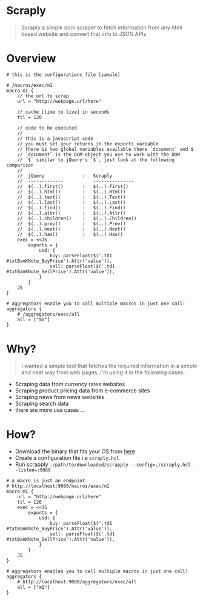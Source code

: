 Scraply
========
> Scraply a simple dom scraper to fetch information from any html based website and convert that info to JSON APIs

Overview
=======
```hcl
# this is the configurations file [sample]

# /macros/exec/m1
macro m1 {
    // the url to scrap
    url = "http://webpage.url/here"

    // cache [time to live] in seconds
    ttl = 120

    // code to be executed
    //
    // this is a javascript code
    // you must set your returns in the exports variable
    // there is two global variables available there `document` and $
    // `document` is the DOM object you use to work with the DOM
    // `$` similar to jQuery's `$`, just look at the following comparison
    //
    //  jQuery              :   Scraply
    //  -------------           ---------------
    //  $(..).first()       :   $(..).First()
    //  $(..).html()        :   $(..).Html()
    //  $(..).text()        :   $(..).Text()
    //  $(..).last()        :   $(..).Last()
    //  $(..).find()        :   $(..).Find()
    //  $(..).attr()        :   $(..).Attr()
    //  $(..).children()    :   $(..).Children()
    //  $(..).prev()        :   $(..).Prev()
    //  $(..).next()        :   $(..).Next()
    //  $(..).has()         :   $(..).Has()
    exec = <<JS
        exports = {
            usd: {
                buy: parseFloat($('.td1 #txtBanKNote_BuyPrice').Attr('value')),
                sell: parseFloat($('.td1 #txtBanKNote_SellPrice').Attr('value')),
            }
        }
    JS
}

# aggregators enable you to call multiple macros in just one call!
aggregators {
    # /aggregators/exec/all
    all = ["m1"]
}
```

Why?
====
> I wanted a simple tool that fetches the required information in a simple and neat way from web pages, I'm using it in the following cases:

- Scraping data from currency rates websites
- Scraping product pricing data from e-commerce sites
- Scraping news from news websites
- Scraping search data
- there are more use cases ...

How?
====
- Download the binary that fits your OS from [here](https://github.com/alash3al/scraply/releases)
- Create a configuration file i.e `scraply.hcl`
- Run scrapply `./path/to/downloaded/scrapply --config=./scraply.hcl --listen=:9080`

```hcl
# a macro is just an endpoint
# http://localhost:9080/macros/exec/m1
macro m1 {
    url = "http://webpage.url/here"
    ttl = 120
    exec = <<JS
        exports = {
            usd: {
                buy: parseFloat($('.td1 #txtBanKNote_BuyPrice').Attr('value')),
                sell: parseFloat($('.td1 #txtBanKNote_SellPrice').Attr('value')),
            }
        }
    JS
}

# aggregators enables you to call multiple macros in just one call!
aggregators {
    # http://localhost:9080/aggregators/exec/all
    all = ["m1"]
}
```
